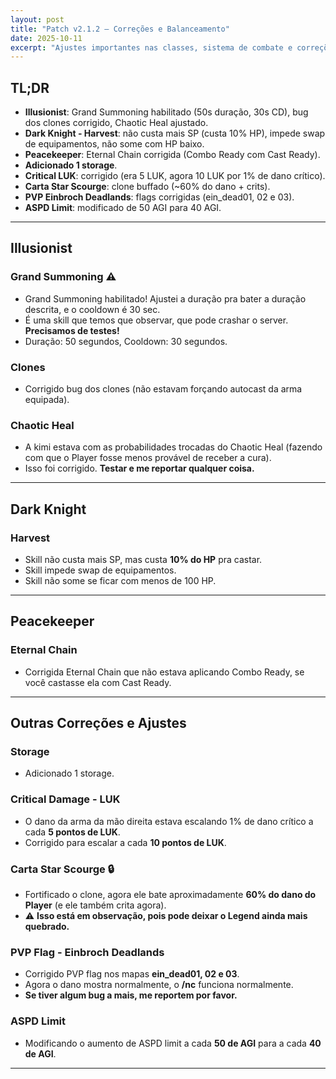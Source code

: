 ```yaml
---
layout: post
title: "Patch v2.1.2 — Correções e Balanceamento"
date: 2025-10-11
excerpt: "Ajustes importantes nas classes, sistema de combate e correções gerais!"
---
```


<div class="post-header">
  <div class="post-meta">

  </div>
</div>

## TL;DR
- **Illusionist**: Grand Summoning habilitado (50s duração, 30s CD), bug dos clones corrigido, Chaotic Heal ajustado.
- **Dark Knight - Harvest**: não custa mais SP (custa 10% HP), impede swap de equipamentos, não some com HP baixo.
- **Peacekeeper**: Eternal Chain corrigida (Combo Ready com Cast Ready).
- **Adicionado 1 storage**.
- **Critical LUK**: corrigido (era 5 LUK, agora 10 LUK por 1% de dano crítico).
- **Carta Star Scourge**: clone buffado (~60% do dano + crits).
- **PVP Einbroch Deadlands**: flags corrigidas (ein_dead01, 02 e 03).
- **ASPD Limit**: modificado de 50 AGI para 40 AGI.

---

## Illusionist

### **Grand Summoning** ⚠️
- Grand Summoning habilitado! Ajustei a duração pra bater a duração descrita, e o cooldown é 30 sec.
- É uma skill que temos que observar, que pode crashar o server. **Precisamos de testes!**
- Duração: 50 segundos, Cooldown: 30 segundos.

### **Clones**
- Corrigido bug dos clones (não estavam forçando autocast da arma equipada).

### **Chaotic Heal**
- A kimi estava com as probabilidades trocadas do Chaotic Heal (fazendo com que o Player fosse menos provável de receber a cura).
- Isso foi corrigido. **Testar e me reportar qualquer coisa.**

---

## Dark Knight

### **Harvest**
- Skill não custa mais SP, mas custa **10% do HP** pra castar.
- Skill impede swap de equipamentos.
- Skill não some se ficar com menos de 100 HP.

---

## Peacekeeper

### **Eternal Chain**
- Corrigida Eternal Chain que não estava aplicando Combo Ready, se você castasse ela com Cast Ready.

---

## Outras Correções e Ajustes

### **Storage**
- Adicionado 1 storage.

### **Critical Damage - LUK**
- O dano da arma da mão direita estava escalando 1% de dano crítico a cada **5 pontos de LUK**.
- Corrigido para escalar a cada **10 pontos de LUK**.

### **Carta Star Scourge** 🔒
- Fortificado o clone, agora ele bate aproximadamente **60% do dano do Player** (e ele também crita agora).
- ⚠️ **Isso está em observação, pois pode deixar o Legend ainda mais quebrado.**

### **PVP Flag - Einbroch Deadlands**
- Corrigido PVP flag nos mapas **ein_dead01, 02 e 03**.
- Agora o dano mostra normalmente, o **/nc** funciona normalmente.
- **Se tiver algum bug a mais, me reportem por favor.**

### **ASPD Limit**
- Modificando o aumento de ASPD limit a cada **50 de AGI** para a cada **40 de AGI**.

---

